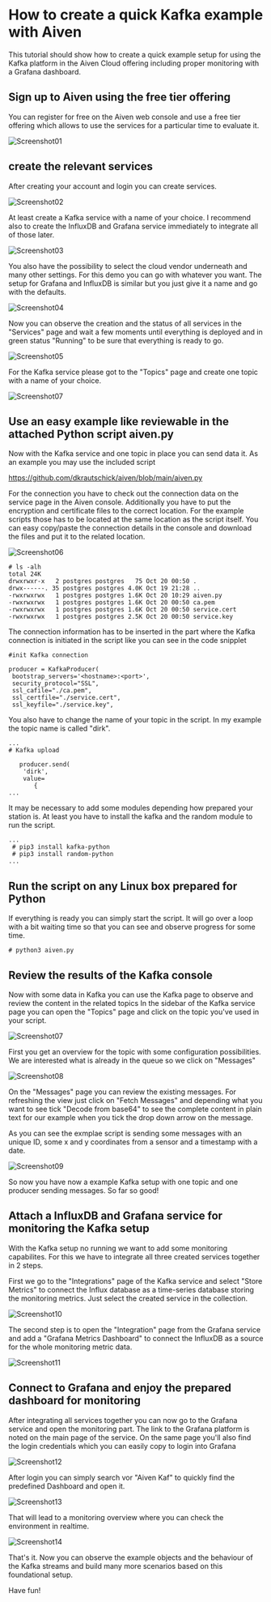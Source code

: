 # How to create a quick Kafka example with Aiven

This tutorial should show how to create a quick example setup for using the Kafka platform in
the Aiven Cloud offering including proper monitoring with a Grafana dashboard.

## Sign up to Aiven using the free tier offering

You can register for free on the Aiven web console and use a free tier offering which allows
to use the services for a particular time to evaluate it.

![Screenshot01](https://github.com/dkrautschick/aiven/blob/main/screenshots/AivenKafkaWalkThrough_screenshot01.jpg)

## create the relevant services

After creating your account and login you can create services.

![Screenshot02](https://github.com/dkrautschick/aiven/blob/main/screenshots/AivenKafkaWalkThrough_screenshot02.jpg)

At least create a Kafka service with a name of your choice. I recommend also to create the InfluxDB and Grafana
service immediately to integrate all of those later. 

![Screenshot03](https://github.com/dkrautschick/aiven/blob/main/screenshots/AivenKafkaWalkThrough_screenshot03.jpg)

You also have the possibility to select the cloud vendor underneath and many other settings. 
For this demo you can go with whatever you want. The setup for Grafana and InfluxDB is similar but
you just give it a name and go with the defaults.

![Screenshot04](https://github.com/dkrautschick/aiven/blob/main/screenshots/AivenKafkaWalkThrough_screenshot04.jpg)

Now you can observe the creation and the status of all services in the "Services" page and wait a few moments
until everything is deployed and in green status "Running" to be sure that everything is ready to go.

![Screenshot05](https://github.com/dkrautschick/aiven/blob/main/screenshots/AivenKafkaWalkThrough_screenshot05.jpg)

For the Kafka service please got to the "Topics" page and create one topic with a name of your choice.

![Screenshot07](https://github.com/dkrautschick/aiven/blob/main/screenshots/AivenKafkaWalkThrough_screenshot07.jpg)

## Use an easy example like reviewable in the attached Python script aiven.py

Now with the Kafka service and one topic in place you can send data it. As an example
you may use the included script 

https://github.com/dkrautschick/aiven/blob/main/aiven.py

For the connection you have to check out the connection data on the service page in the 
Aiven console. Additionally you have to put the encryption and certificate files to the
correct location. For the example scripts those has to be located at the same location as
the script itself. You can easy copy/paste the connection details in the console and download
the files and put it to the related location.

![Screenshot06](https://github.com/dkrautschick/aiven/blob/main/screenshots/AivenKafkaWalkThrough_screenshot06.jpg)

```
# ls -alh
total 24K
drwxrwxr-x   2 postgres postgres   75 Oct 20 00:50 .
drwx------. 35 postgres postgres 4.0K Oct 19 21:28 ..
-rwxrwxrwx   1 postgres postgres 1.6K Oct 20 10:29 aiven.py
-rwxrwxrwx   1 postgres postgres 1.6K Oct 20 00:50 ca.pem
-rwxrwxrwx   1 postgres postgres 1.6K Oct 20 00:50 service.cert
-rwxrwxrwx   1 postgres postgres 2.5K Oct 20 00:50 service.key
```

The connection information has to be inserted in the part where the Kafka connection
is initiated in the script like you can see in the code snipplet

```
#init Kafka connection 

producer = KafkaProducer(
 bootstrap_servers='<hostname>:<port>',
 security_protocol="SSL",
 ssl_cafile="./ca.pem",
 ssl_certfile="./service.cert",
 ssl_keyfile="./service.key",
```

You also have to change the name of your topic in the script. In my example the topic name
is called "dirk".

```
...
# Kafka upload 
   
   producer.send(
    'dirk',
    value=
       {
...
```

It may be necessary to add some modules depending how prepared your station is.
At least you have to install the kafka and the random module to run the script.

```
...
 # pip3 install kafka-python
 # pip3 install random-python
...
```

## Run the script on any Linux box prepared for Python

If everything is ready you can simply start the script. It will go over a loop with a bit
waiting time so that you can see and observe progress for some time.

```
# python3 aiven.py

```

## Review the results of the Kafka console

Now with some data in Kafka you can use the Kafka page to observe and review the content in the related topics
In the sidebar of the Kafka service page you can open the "Topics" page and click on the topic you've used in your script.

![Screenshot07](https://github.com/dkrautschick/aiven/blob/main/screenshots/AivenKafkaWalkThrough_screenshot07.jpg)

First you get an overview for the topic with some configuration possibilities. We are interested what is already
in the queue so we click on "Messages"

![Screenshot08](https://github.com/dkrautschick/aiven/blob/main/screenshots/AivenKafkaWalkThrough_screenshot08.jpg)

On the "Messages" page you can review the existing messages. For refreshing the view just click on "Fetch Messages"
and depending what you want to see tick "Decode from base64" to see the complete content in plain text for our example when
you tick the drop down arrow on the message.

As you can see the exmplae script is sending some messages with an unique ID, some x and y coordinates from a 
sensor and a timestamp with a date. 

![Screenshot09](https://github.com/dkrautschick/aiven/blob/main/screenshots/AivenKafkaWalkThrough_screenshot09.jpg)

So now you have now a example Kafka setup with one topic and one producer sending messages. So far so good!

## Attach a InfluxDB and Grafana service for monitoring the Kafka setup

With the Kafka setup no running we want to add some monitoring capabilites. For this we have to integrate all three
created services together in 2 steps.

First we go to the "Integrations" page of the Kafka service and select "Store Metrics" to connect the Influx database
as a time-series database storing the monitoring metrics. Just select the created service in the collection.

![Screenshot10](https://github.com/dkrautschick/aiven/blob/main/screenshots/AivenKafkaWalkThrough_screenshot10.jpg)

The second step is to open the "Integration" page from the Grafana service and add a "Grafana Metrics Dashboard"
to connect the InfluxDB as a source for the whole monitoring metric data.

![Screenshot11](https://github.com/dkrautschick/aiven/blob/main/screenshots/AivenKafkaWalkThrough_screenshot11.jpg)

## Connect to Grafana and enjoy the prepared dashboard for monitoring

After integrating all services together you can now go to the Grafana service and open the monitoring part.
The link to the Grafana platform is noted on the main page of the service. On the same page you'll also find 
the login credentials which you can easily copy to login into Grafana

![Screenshot12](https://github.com/dkrautschick/aiven/blob/main/screenshots/AivenKafkaWalkThrough_screenshot12.jpg)

After login you can simply search vor "Aiven Kaf" to quickly find the predefined Dashboard and open it. 

![Screenshot13](https://github.com/dkrautschick/aiven/blob/main/screenshots/AivenKafkaWalkThrough_screenshot13.jpg)

That will lead to a monitoring overview where you can check the environment in realtime.

![Screenshot14](https://github.com/dkrautschick/aiven/blob/main/screenshots/AivenKafkaWalkThrough_screenshot14.jpg)

That's it. Now you can observe the example objects and the behaviour of the Kafka streams and build many more scenarios
based on this foundational setup.

Have fun!
